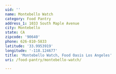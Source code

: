 ```yaml
---
uid: ''
name: Montebello Watch
category: Food Pantry
address_1: 1033 South Maple Avenue
city: Montebello
state: CA
zipcode: '90640'
phone: 626-810-5833
latitude: '33.9953919'
longitude: '-118.124677'
title: 'Montebello Watch, Food Oasis Los Angeles'
uri: /food-pantry/montebello-watch/

---
```

